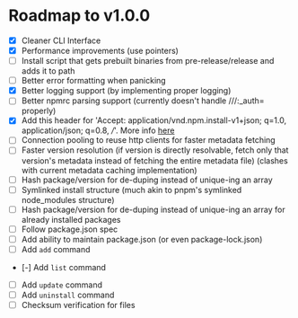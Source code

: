 # Roadmap to v1.0.0

-   [x] Cleaner CLI Interface
-   [x] Performance improvements (use pointers)
-   [ ] Install script that gets prebuilt binaries from pre-release/release and adds it to path
-   [ ] Better error formatting when panicking
-   [x] Better logging support (by implementing proper logging)
-   [ ] Better npmrc parsing support (currently doesn't handle //<registry>/:\_auth=<token> properly)
-   [x] Add this header for 'Accept: application/vnd.npm.install-v1+json; q=1.0, application/json; q=0.8, _/_'. More info [here](https://github.com/npm/registry/blob/main/docs/responses/package-metadata.md#abbreviated-metadata-format)
-   [ ] Connection pooling to reuse http clients for faster metadata fetching
-   [ ] Faster version resolution (if version is directly resolvable, fetch only that version's metadata instead of fetching the entire metadata file) (clashes with current metadata caching implementation)
-   [ ] Hash package/version for de-duping instead of unique-ing an array
-   [ ] Symlinked install structure (much akin to pnpm's symlinked node_modules structure)
-   [ ] Hash package/version for de-duping instead of unique-ing an array for already installed packages
-   [ ] Follow package.json spec
-   [ ] Add ability to maintain package.json (or even package-lock.json)
-   [ ] Add `add` command
-   [-] Add `list` command
-   [ ] Add `update` command
-   [ ] Add `uninstall` command
-   [ ] Checksum verification for files
